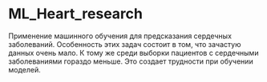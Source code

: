 # ML_Heart_research
Применение машинного обучения для предсказания сердечных заболеваний. 
Особенность этих задач состоит в том, что зачастую данных очень мало. К тому же среди выборки пациентов с сердечными заболеваниями гораздо меньше. Это создает трудности при обучении моделей. 
